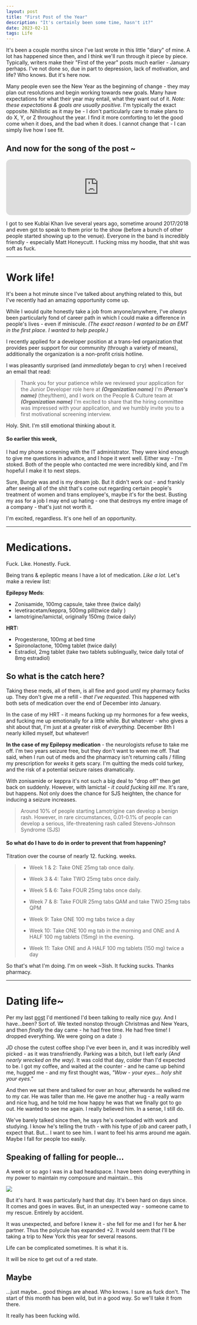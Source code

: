 ```yaml
---
layout: post
title: "First Post of the Year"
description: "It's certainly been some time, hasn't it?"
date: 2023-02-11
tags: Life
---
```


It's been a couple months since I've last wrote in this little "diary" of mine. A lot has happened since then, and I think we'll run through it piece by piece. Typically, writers make their "First of the year" posts much earlier - January perhaps. I've not done so, due in part to depression, lack of motivation, and life? Who knows. But it's here now. 

Many people even see the New Year as the beginning of change - they may plan out resolutions and begin working towards new goals. Many have expectations for what their year may entail, what they want out of it. *Note: these expectations & goals are usually positive.*
I'm typically the exact opposite. Nihilistic as it may be - I don't particularly care to make plans to do X, Y, or Z throughout the year. I find it more comforting to let the good come when it does, and the bad when it does. I cannot change that - I can simply live how I see fit.

## And now for the song of the post ~

<iframe style="border-radius:12px" src="https://open.spotify.com/embed/track/0KYUDcYOgenD49LRX9zM4F?utm_source=generator" width="100%" height="152" frameBorder="0" allowfullscreen="" allow="autoplay; clipboard-write; encrypted-media; fullscreen; picture-in-picture" loading="lazy"></iframe>

I got to see Kublai Khan live several years ago, sometime around 2017/2018 and even got to speak to them prior to the show (before a bunch of other people started showing up to the venue). Everyone in the band is incredibly friendly - especially Matt Honeycutt. I fucking miss my hoodie, that shit was soft as fuck.

---

# Work life!

It's been a hot minute since I've talked about anything related to this, but I've recently had an amazing opportunity come up.

While I would quite honestly take a job from anyone/anywhere, I've *always* been particularly fond of career path in which I could make a difference in people's lives - even if miniscule. *(The exact reason I wanted to be an EMT in the first place. I wanted to help people.)*

I recently applied for a developer position at a trans-led organization that provides peer support for our community (through a variety of means), additionally the organization is a non-profit crisis hotline.

I was pleasantly surprised (and *immediately* began to cry) when I received an email that read:

> Thank you for your patience while we reviewed your application for the Junior Developer role here at ***(Organization name)*** I'm ***(Person's name)*** (they/them), and I work on the People & Culture team at ***(Organization name)*** I'm excited to share that the hiring committee was impressed with your application, and we humbly invite you to a first motivational screening interview.

Holy. Shit. I'm still emotional thinking about it.

#### So earlier this week,

I had my phone screening with the IT administrator. They were kind enough to give me questions in advance, and I hope it went well. Either way - I'm stoked. Both of the people who contacted me were incredibly kind, and I'm hopeful I make it to next steps.

Sure, Bungie was and is my dream job. But it didn't work out - and frankly after seeing all of the shit that's come out regarding certain people's treatment of women and trans employee's, maybe it's for the best. Busting my ass for a job I may end up hating - one that destroys my entire image of a company - that's just not worth it. 

I'm excited, regardless. It's one hell of an opportunity.

<hr>

# Medications. 

Fuck. Like. Honestly. Fuck. 

Being trans & epileptic means I have a lot of medication. *Like a lot.* Let's make a review list:

**Epilepsy Meds**:
- Zonisamide, 100mg capsule, take three (twice daily)
- levetiracetam/keppra, 500mg pill(twice daily )
- lamotrigine/lamictal, originally 150mg (twice daily)

**HRT:**
- Progesterone, 100mg at bed time
- Spironolactone, 100mg tablet (twice daily)
- Estradiol, 2mg tablet (take two tablets sublingually, twice daily total of 8mg estradiol)

## So what is the catch here?

Taking these meds, all of them, is all fine and good *until* my pharmacy fucks up. They don't give me a refill - *that I've requested*. This happened with both sets of medication over the end of December into January.

In the case of my HRT - it means fucking up my hormones for a few weeks, and fucking me up emotionally for a little while. But whatever - who gives a shit about that, I'm just at a greater risk of *everything.* December 8th I nearly killed myself, but whatever! 

**In the case of my Epilepsy medication** - the neurologists refuse to take me off. I'm two years seizure free, but they don't want to ween me off. That said, when I run out of meds and the pharmacy isn't returning calls / filling my prescription for *weeks* it gets scary. I'm quitting the meds cold turkey, and the risk of a potential seizure raises dramatically.

With zonisamide or keppra it's not such a big deal to "drop off" then get back on suddenly. However, with lamictal - *it could fucking kill me.* It's rare, but happens. Not only does the chance for SJS heighten, the chance for inducing a seizure increases.

> Around 10% of people starting Lamotrigine can develop a benign rash.  However, in rare circumstances, 0.01-0.1% of people can develop a serious, life-threatening rash called Stevens-Johnson Syndrome (SJS)

#### So what do I have to do in order to prevent that from happening?
Titration over the course of nearly 12. fucking. weeks.

> - Week 1 & 2: Take ONE 25mg tab once daily.
> 
> - Week 3 & 4: Take TWO 25mg tabs once daily.
> 
> - Week 5 & 6: Take FOUR 25mg tabs once daily.
> 
> - Week 7 & 8: Take FOUR 25mg tabs QAM and take TWO 25mg tabs QPM
> 
> - Week 9: Take ONE 100 mg tabs twice a day 
> 
> - Week 10: Take ONE 100 mg tab in the morning and ONE and A HALF 100 mg tablets (15mg) in the evening.
> 
> - Week 11:  Take ONE and A HALF 100 mg tablets (150 mg) twice a day

So that's what I'm doing. I'm on week ~3ish. It fucking sucks. Thanks pharmacy.


<hr>


# Dating life~

Per my last <a href="https://www.charlottes-web.gay/2022/12/20/new-guy-and-sads.html">post</a> I'd mentioned I'd been talking to really nice guy. And I have...been? Sort of.
We texted nonstop through Christmas and New Years, and then *finally* the day came - he had free time. He had free time! I dropped everything. We were going on a date :)

JD chose the cutest coffee shop I've ever been in, and it was incredibly well picked - as it was transfriendly. Parking was a bitch, but I left early *(And nearly wrecked on the way)*. It was cold that day, colder than I'd expected to be. I got my coffee, and waited at the counter - and he came up behind me, hugged me - and my first thought was, *"Wow - your eyes... holy shit your eyes."*

And then we sat there and talked for over an hour, afterwards he walked me to my car. He was taller than me. He gave me another hug - a really warm and nice hug, and he told me how happy he was that we finally got to go out. He wanted to see me again. I really believed him. In a sense, I still do.

We've barely talked since then, he says he's overloaded with work and studying. I know he's telling the truth - with his type of job and career path, I expect that. But... I want to see him. I want to feel his arms around me again. Maybe I fall for people too easily.

## Speaking of falling for people...

A week or so ago I was in a bad headspace. I have been doing everything in my power to maintain my composure and maintain... this

![](/img/23-02-11-first/Pasted%20image%2020230211113439.png)

But it's hard. It was particularly hard that day. It's been hard on days since. It comes and goes in waves. But, in an unexpected way - someone came to my rescue. Entirely by accident.

It was unexpected, and before I knew it - she fell for me and I for her & her partner. Thus the polycule has expanded +2. It would seem that I'll be taking a trip to New York this year for several reasons.

Life can be complicated sometimes. It is what it is. 

It will be nice to get out of a red state.

## Maybe

...just maybe... good things are ahead. Who knows. I sure as fuck don't. The start of this month has been wild, but in a good way. So we'll take it from there.

It really has been fucking wild.